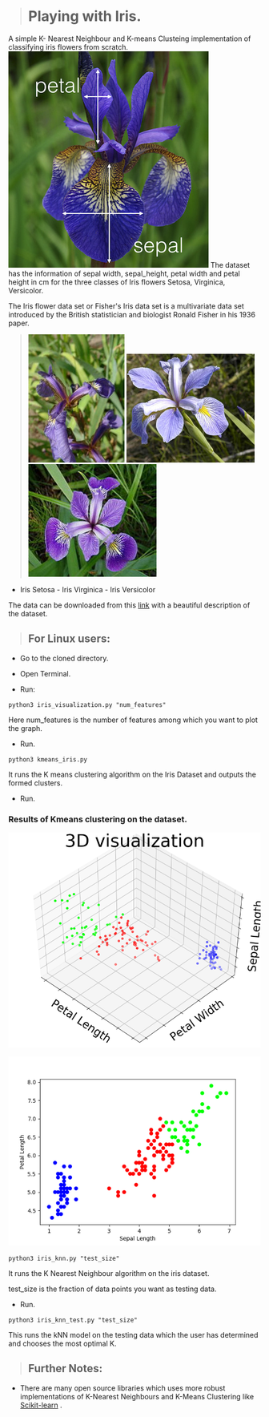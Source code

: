> # Playing with Iris.
A simple K- Nearest Neighbour and K-means Clusteing  implementation of classifying iris flowers from scratch.
![alt Description](https://github.com/kbhartiya/Playing-with-Iris/blob/master/iris_petal_sepal.png) The dataset has the information of sepal width, sepal_height, petal width and petal height in cm for the three classes of Iris flowers Setosa, Virginica, Versicolor.

The Iris flower data set or Fisher's Iris data set is a multivariate data set introduced by the British statistician and biologist Ronald Fisher in his 1936 paper.
> ![Iris Setosa](https://github.com/kbhartiya/Playing-with-Iris/blob/master/iris_2.jpg)   ![Iris Virginica](https://github.com/kbhartiya/Playing-with-Iris/blob/master/iris.jpg)  ![Iris Versicolor](https://github.com/kbhartiya/Playing-with-Iris/blob/master/iris-1.jpg)
- Iris Setosa   - Iris Virginica  - Iris Versicolor

The data can be downloaded from this [link](https://archive.ics.uci.edu/ml/datasets/iris) with a beautiful description of the dataset.


> ## For Linux users:
- Go to the cloned directory.

- Open Terminal.

- Run:

```
python3 iris_visualization.py "num_features"
```

Here num_features is the number of features among which you want to plot the graph.
	
- Run. 

```
python3 kmeans_iris.py
```
It runs the K means clustering algorithm on the Iris Dataset and outputs the formed clusters.
	
- Run. 


### Results of Kmeans clustering on the dataset.

![3dPlot](https://github.com/kbhartiya/Playing-with-Iris/blob/master/Figure_1.png)

![2dPlot](https://github.com/kbhartiya/Playing-with-Iris/blob/master/Figure_2.png)
```
python3 iris_knn.py "test_size"
```

It runs the K Nearest Neighbour algorithm on the iris dataset.

test_size is the fraction of data points you want as testing data. 

- Run.

```
python3 iris_knn_test.py "test_size"
```

This runs the kNN model on the testing data which the user has determined and chooses the most optimal K.

> ## Further Notes:
- There are many open source libraries which uses more robust implementations of K-Nearest Neighbours and K-Means Clustering
like [Scikit-learn](https://scikit-learn.org/stable/modules/generated/sklearn.neighbors.KNeighborsClassifier.html) .


